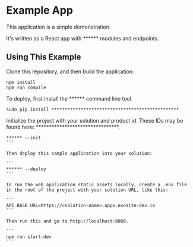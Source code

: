 Example App
==================

This application is a simple demonstration.

It's written as a React app with ****** modules and endpoints.


Using This Example
------------------


Clone this repository, and then build the application:

```
npm install
npm run compile
```

To deploy, first install the ****** command line tool.
 

```
sudo pip install ************************************************
```

Initialize the project with your solution and product id. These IDs may be found here: ********************************.

````
****** --init 
```

Then deploy this sample application into your solution:

```
****** --deploy
```

To run the web application static assets locally, create a .env file in the root of the project with your solution URL, like this:

```
API_BASE_URL=https://<solution-name>.apps.exosite-dev.io
```

Then run this and go to http://localhost:8080.

```
npm run start:dev
```
